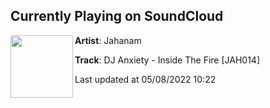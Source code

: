 ## Currently Playing on SoundCloud

[<img align="left" width="100" src="https://i1.sndcdn.com/artworks-SUAwZMqXLl6uZ1Qd-eKiONw-t500x500.jpg">](https://soundcloud.com/jahanamsound/dj-anxiety-inside-the-fire-jah014)

**Artist**: Jahanam 

**Track**: DJ Anxiety - Inside The Fire [JAH014]

Last updated at 05/08/2022 10:22
